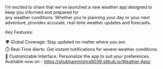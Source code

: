  I’m excited to share that we've launched a new weather app designed to keep you informed and prepared for <br> any weather conditions. Whether you're planning your day or your next adventure, 
provides accurate, real-time weather updates and forecasts.

Key Features:

🌍 Global Coverage: Stay updated no matter where you are. <br>
⏱️ Real-Time Alerts: Get instant notifications for severe weather conditions. <br>
🎨 Customizable Interface: Personalize the app to suit your preferences. <br>
Available now on - https://shubhammishra9039.github.io/Weather-App/
